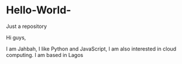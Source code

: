 # Hello-World-
Just a repository 

Hi guys,

I am Jahbah, I like  Python and  JavaScript, I am also interested in cloud computing.
I am based in Lagos 
